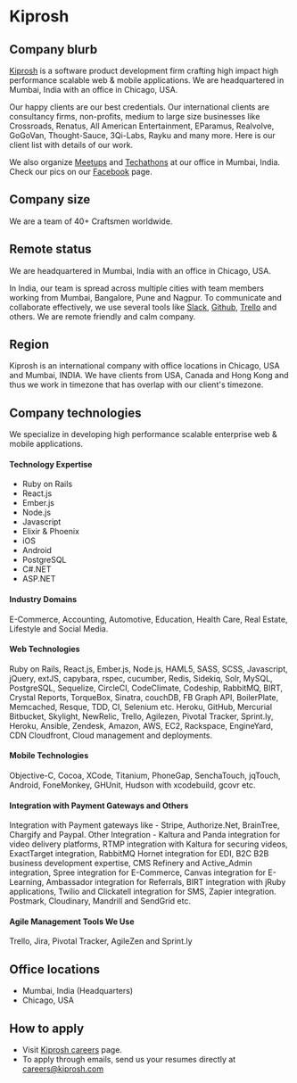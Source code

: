 # Kiprosh

## Company blurb

[Kiprosh](https://kiprosh.com) is a software product development firm crafting high impact high performance scalable web & mobile applications. We are headquartered in Mumbai, India with an office in Chicago, USA.

Our happy clients are our best credentials. Our international clients are consultancy firms, non-profits, medium to large size businesses like Crossroads, Renatus, All American Entertainment, EParamus, Realvolve, GoGoVan, Thought-Sauce, 3Qi-Labs, Rayku and many more. Here is our client list with details of our work.

We also organize [Meetups](http://www.meetup.com/Techgravy-Kiprosh) and [Techathons](http://on.fb.me/1NwaeNQ) at our office in Mumbai, India. Check our pics on our [Facebook](https://www.facebook.com/kiprosh/) page. 

## Company size

We are a team of 40+ Craftsmen worldwide.

## Remote status

We are headquartered in Mumbai, India with an office in Chicago, USA.

In India, our team is spread across multiple cities with team members working from Mumbai, Bangalore, Pune and Nagpur. To communicate and collaborate effectively, we use several tools like [Slack](https://slack.com/), [Github](https://github.com/), [Trello](https://trello.com/) and others. We are remote friendly and calm company.

## Region

Kiprosh is an international company with office locations in Chicago, USA and Mumbai, INDIA. We have clients from USA, Canada and Hong Kong and thus we work in timezone that has overlap with our client's timezone.

## Company technologies

We specialize in developing high performance scalable enterprise web & mobile applications.

#### Technology Expertise

- Ruby on Rails
- React.js
- Ember.js
- Node.js
- Javascript
- Elixir & Phoenix
- iOS
- Android
- PostgreSQL
- C#.NET
- ASP.NET

#### Industry Domains

E-Commerce, Accounting, Automotive, Education, Health Care, Real Estate, Lifestyle and Social Media.

#### Web Technologies

Ruby on Rails, React.js, Ember.js, Node.js, HAML5, SASS, SCSS, Javascript, jQuery, extJS, capybara, rspec, cucumber, Redis, Sidekiq, Solr, MySQL, PostgreSQL, Sequelize, CircleCI, CodeClimate, Codeship, RabbitMQ, BIRT, Crystal Reports, TorqueBox, Sinatra, couchDB, FB Graph API, BoilerPlate, Memcached, Resque, TDD, CI, Selenium etc. Heroku, GitHub, Mercurial Bitbucket, Skylight, NewRelic, Trello, Agilezen, Pivotal Tracker, Sprint.ly, Heroku, Ansible, Zendesk, Amazon, AWS, EC2, Rackspace, EngineYard, CDN Cloudfront, Cloud management and deployments.

#### Mobile Technologies

Objective-C, Cocoa, XCode, Titanium, PhoneGap, SenchaTouch, jqTouch, Android, FoneMonkey, GHUnit, Hudson with xcodebuild, gcovr etc.

#### Integration with Payment Gateways and Others

Integration with Payment gateways like - Stripe, Authorize.Net, BrainTree, Chargify and Paypal. Other Integration - Kaltura and Panda integration for video delivery platforms, RTMP integration with Kaltura for securing videos, ExactTarget integration, RabbitMQ Hornet integration for EDI, B2C B2B business development expertise, CMS Refinery and Active_Admin integration, Spree integration for E-Commerce, Canvas integration for E-Learning, Ambassador integration for Referrals, BIRT integration with jRuby applications, Twilio and Clickatell integration for SMS, Zapier integration. Postmark, Cloudinary, Mandrill and SendGrid etc.

#### Agile Management Tools We Use

Trello, Jira, Pivotal Tracker, AgileZen and Sprint.ly

## Office locations

- Mumbai, India (Headquarters)
- Chicago, USA

## How to apply

- Visit [Kiprosh careers](https://kiprosh.com/careers) page.
- To apply through emails, send us your resumes directly at [careers@kiprosh.com](mailto:careers@kiprosh.com)
